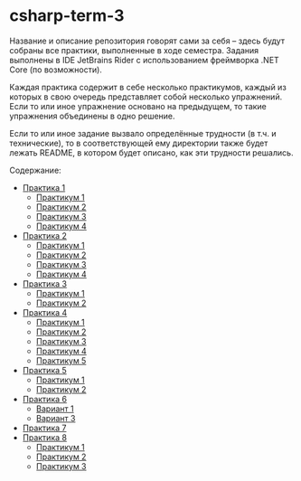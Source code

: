 # csharp-term-3
Название и описание репозитория говорят сами за себя – здесь будут собраны все практики, выполненные в ходе семестра. Задания выполнены в IDE JetBrains Rider с использованием фреймворка .NET Core (по возможности).

Каждая практика содержит в себе несколько практикумов, каждый из которых в свою очередь представляет собой несколько упражнений. Если то или иное упражнение основано на предыдущем, то такие упражнения объединены в одно решение. 

Если то или иное задание вызвало определённые трудности (в т.ч. и технические), то в соответствующей ему директории также будет лежать README, в котором будет описано, как эти трудности решались.

Содержание:
* [Практика 1](https://github.com/baksist/csharp-term-3/tree/master/pr-01)
  * [Практикум 1](https://github.com/baksist/csharp-term-3/tree/master/pr-01/pr-01-01)
  * [Практикум 2](https://github.com/baksist/csharp-term-3/tree/master/pr-01/pr-01-02)
  * [Практикум 3](https://github.com/baksist/csharp-term-3/tree/master/pr-01/pr-01-03)
  * [Практикум 4](https://github.com/baksist/csharp-term-3/tree/master/pr-01/pr-01-04)
* [Практика 2](https://github.com/baksist/csharp-term-3/tree/master/pr-02)
  * [Практикум 1](https://github.com/baksist/csharp-term-3/tree/master/pr-02/pr-02-01)
  * [Практикум 2](https://github.com/baksist/csharp-term-3/tree/master/pr-02/pr-02-02)
  * [Практикум 3](https://github.com/baksist/csharp-term-3/tree/master/pr-02/pr-02-03)
  * [Практикум 4](https://github.com/baksist/csharp-term-3/tree/master/pr-02/pr-02-04)
* [Практика 3](https://github.com/baksist/csharp-term-3/tree/master/pr-03)
  * [Практикум 1](https://github.com/baksist/csharp-term-3/tree/master/pr-03/pr-03-01)
  * [Практикум 2](https://github.com/baksist/csharp-term-3/tree/master/pr-03/pr-03-02)
* [Практика 4](https://github.com/baksist/csharp-term-3/tree/master/pr-04)
  * [Практикум 1](https://github.com/baksist/csharp-term-3/tree/master/pr-04/pr-04-01)
  * [Практикум 2](https://github.com/baksist/csharp-term-3/tree/master/pr-04/pr-04-02)
  * [Практикум 3](https://github.com/baksist/csharp-term-3/tree/master/pr-04/pr-04-03)
  * [Практикум 4](https://github.com/baksist/csharp-term-3/tree/master/pr-04/pr-04-04)
  * [Практикум 5](https://github.com/baksist/csharp-term-3/tree/master/pr-04/pr-04-05)
* [Практика 5](https://github.com/baksist/csharp-term-3/tree/master/pr-05)
  * [Практикум 1](https://github.com/baksist/csharp-term-3/tree/master/pr-05/pr-05-01)
  * [Практикум 2](https://github.com/baksist/csharp-term-3/tree/master/pr-05/pr-05-02)
* [Практика 6](https://github.com/baksist/csharp-term-3/tree/master/pr-06)
  * [Вариант 1](https://github.com/baksist/csharp-term-3/tree/master/pr-06/v1)
  * [Вариант 3](https://github.com/baksist/csharp-term-3/tree/master/pr-06/v3)
* [Практика 7](https://github.com/baksist/csharp-term-3/tree/master/pr-07)
* [Практика 8](https://github.com/baksist/csharp-term-3/tree/master/pr-08)
  * [Практикум 1](https://github.com/baksist/csharp-term-3/tree/master/pr-08/pr-08-01)
  * [Практикум 2](https://github.com/baksist/csharp-term-3/tree/master/pr-08/pr-08-02)
  * [Практикум 3](https://github.com/baksist/csharp-term-3/tree/master/pr-08/pr-08-03)
